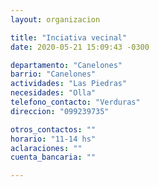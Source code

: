 ```yaml
---
layout: organizacion

title: "Inciativa vecinal"
date: 2020-05-21 15:09:43 -0300

departamento: "Canelones"
barrio: "Canelones"
actividades: "Las Piedras"
necesidades: "Olla"
telefono_contacto: "Verduras"
direccion: "099239735"

otros_contactos: ""
horario: "11-14 hs"
aclaraciones: ""
cuenta_bancaria: ""

---
```

